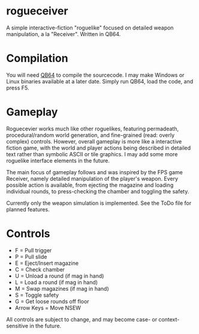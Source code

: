 # rogueceiver
A simple interactive-fiction "roguelike" focused on detailed weapon manipulation, a la "Receiver". Written in QB64. 

# Compilation
You will need [QB64](http://www.qb64.net/) to compile the sourcecode. I may make Windows or Linux binaries available at a later date. Simply run QB64, load the code, and press F5.

# Gameplay
Roguecevier works much like other roguelikes, featuring permadeath, procedural/random world generation, and fine-grained (read: overly complex) controls. However, overall gameplay is more like a interactive fiction game, with the world and player actions being described in detailed text rather than symbolic ASCII or tile graphics. I may add some more roguelike interface elements in the future.

The main focus of gameplay follows and was inspired by the FPS game Receiver, namely detailed manipulation of the player's weapon. Every possible action is available, from ejecting the magazine and loading individual rounds, to press-checking the chamber and toggling the safety.

Currently only the weapon simulation is implemented. See the ToDo file for planned features.

# Controls

* F = Pull trigger
* P = Pull slide
* E = Eject/Insert magazine
* C = Check chamber
* U = Unload a round (if mag in hand)
* L = Load a round (if mag in hand)
* M = Swap magazines (if mag in hand)
* S = Toggle safety
* G = Get loose rounds off floor
* Arrow Keys = Move NSEW

All controls are subject to change, and may become case- or context-sensitive in the future.
